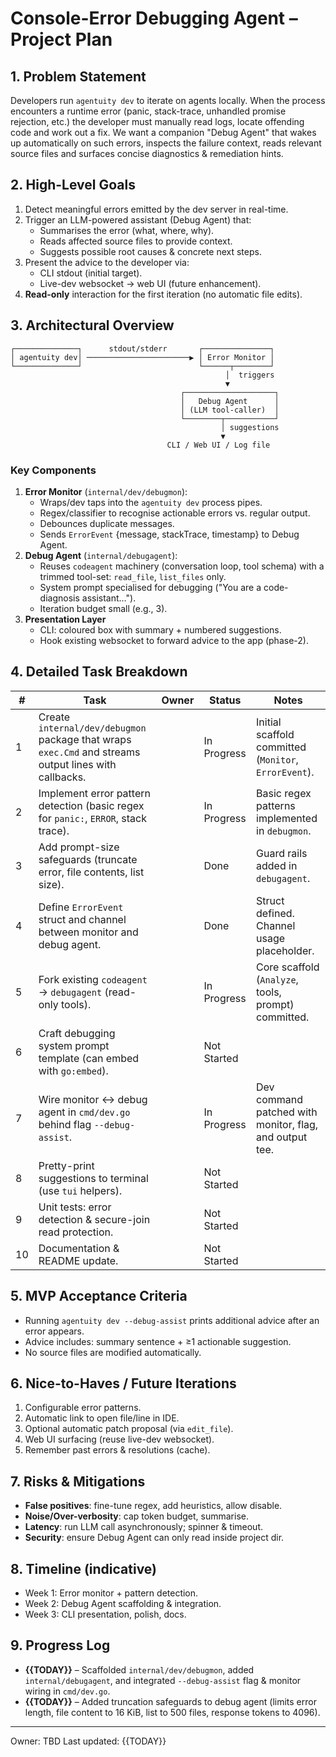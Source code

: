 # Console-Error Debugging Agent – Project Plan

## 1. Problem Statement
Developers run `agentuity dev` to iterate on agents locally. When the process encounters a runtime error (panic, stack-trace, unhandled promise rejection, etc.) the developer must manually read logs, locate offending code and work out a fix. We want a companion "Debug Agent" that wakes up automatically on such errors, inspects the failure context, reads relevant source files and surfaces concise diagnostics & remediation hints.

## 2. High-Level Goals
1. Detect meaningful errors emitted by the dev server in real-time.
2. Trigger an LLM-powered assistant (Debug Agent) that:
   - Summarises the error (what, where, why).
   - Reads affected source files to provide context.
   - Suggests possible root causes & concrete next steps.
3. Present the advice to the developer via:
   - CLI stdout (initial target).
   - Live-dev websocket → web UI (future enhancement).
4. **Read-only** interaction for the first iteration (no automatic file edits).

## 3. Architectural Overview
```text
┌──────────────┐      stdout/stderr       ┌───────────────┐
│ agentuity dev│ ───────────────────────▶ │ Error Monitor │
└──────────────┘                          └──────┬────────┘
                                                │  triggers
                                                ▼
                                      ┌────────────────────┐
                                      │   Debug Agent      │
                                      │ (LLM tool-caller)  │
                                      └────────┬───────────┘
                                               │ suggestions
                                               ▼
                                   CLI / Web UI / Log file
```

### Key Components
1. **Error Monitor** (`internal/dev/debugmon`):
   - Wraps/dev taps into the `agentuity dev` process pipes.
   - Regex/classifier to recognise actionable errors vs. regular output.
   - Debounces duplicate messages.
   - Sends `ErrorEvent` {message, stackTrace, timestamp} to Debug Agent.
2. **Debug Agent** (`internal/debugagent`):
   - Reuses `codeagent` machinery (conversation loop, tool schema) with a trimmed tool-set: `read_file`, `list_files` only.
   - System prompt specialised for debugging ("You are a code-diagnosis assistant…").
   - Iteration budget small (e.g., 3).
3. **Presentation Layer**
   - CLI: coloured box with summary + numbered suggestions.
   - Hook existing websocket to forward advice to the app (phase-2).

## 4. Detailed Task Breakdown
| # | Task | Owner | Status | Notes |
|---|------|-------|--------|-------|
| 1 | Create `internal/dev/debugmon` package that wraps `exec.Cmd` and streams output lines with callbacks. |  | In Progress | Initial scaffold committed (`Monitor`, `ErrorEvent`). |
| 2 | Implement error pattern detection (basic regex for `panic:`, `ERROR`, stack trace). |  | In Progress | Basic regex patterns implemented in `debugmon`. |
| 3 | Add prompt-size safeguards (truncate error, file contents, list size). |  | Done | Guard rails added in `debugagent`. |
| 4 | Define `ErrorEvent` struct and channel between monitor and debug agent. |  | Done | Struct defined. Channel usage placeholder. |
| 5 | Fork existing `codeagent` → `debugagent` (read-only tools). |  | In Progress | Core scaffold (`Analyze`, tools, prompt) committed. |
| 6 | Craft debugging system prompt template (can embed with `go:embed`). |  | Not Started |  |
| 7 | Wire monitor ↔ debug agent in `cmd/dev.go` behind flag `--debug-assist`. |  | In Progress | Dev command patched with monitor, flag, and output tee. |
| 8 | Pretty-print suggestions to terminal (use `tui` helpers). |  | Not Started |  |
| 9 | Unit tests: error detection & secure-join read protection. |  | Not Started |  |
| 10 | Documentation & README update. |  | Not Started |  |

## 5. MVP Acceptance Criteria
- Running `agentuity dev --debug-assist` prints additional advice after an error appears.
- Advice includes: summary sentence + ≥1 actionable suggestion.
- No source files are modified automatically.

## 6. Nice-to-Haves / Future Iterations
1. Configurable error patterns.
2. Automatic link to open file/line in IDE.
3. Optional automatic patch proposal (via `edit_file`).
4. Web UI surfacing (reuse live-dev websocket).
5. Remember past errors & resolutions (cache).

## 7. Risks & Mitigations
- **False positives**: fine-tune regex, add heuristics, allow disable.
- **Noise/Over-verbosity**: cap token budget, summarise.
- **Latency**: run LLM call asynchronously; spinner & timeout.
- **Security**: ensure Debug Agent can only read inside project dir.

## 8. Timeline (indicative)
- Week 1: Error monitor + pattern detection.
- Week 2: Debug Agent scaffolding & integration.
- Week 3: CLI presentation, polish, docs.

## 9. Progress Log

- **{{TODAY}}** – Scaffolded `internal/dev/debugmon`, added `internal/debugagent`, and integrated `--debug-assist` flag & monitor wiring in `cmd/dev.go`. 
- **{{TODAY}}** – Added truncation safeguards to debug agent (limits error length, file content to 16 KiB, list to 500 files, response tokens to 4096). 

---
Owner: TBD
Last updated: {{TODAY}} 